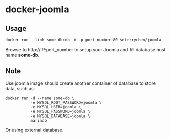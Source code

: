 # docker-joomla

## Usage
```
docker run --link some-db:db -d -p port_number:80 seterrychen/joomla
```
Browse to http://IP:port_number to setup your Joomla and fill database host name **some-db**.


## Note
Use joomla image should create another container of database to store data, such as:
```
docker run -d --name some-db \
           -e MYSQL_ROOT_PASSWORD=joomla \
           -e MYSQL_USER=joomla \
           -e MYSQL_PASSWORD=joomla \
           -e MYSQL_DATABASE=joomla \
           mariadb
```
Or using external database.
